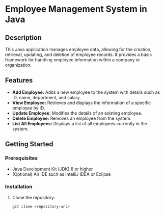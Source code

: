 # Employee Management System in Java

## Description
This Java application manages employee data, allowing for the creation, retrieval, updating, and deletion of employee records. It provides a basic framework for handling employee information within a company or organization.

## Features
- **Add Employee:** Adds a new employee to the system with details such as ID, name, department, and salary.
- **View Employee:** Retrieves and displays the information of a specific employee by ID.
- **Update Employee:** Modifies the details of an existing employee.
- **Delete Employee:** Removes an employee from the system.
- **List All Employees:** Displays a list of all employees currently in the system.

## Getting Started

### Prerequisites
- Java Development Kit (JDK) 8 or higher
- (Optional) An IDE such as IntelliJ IDEA or Eclipse

### Installation
1. Clone the repository:
   ```shell
   git clone <repository-url>
